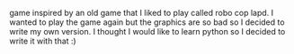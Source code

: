 game inspired by an old game that I liked to play called robo cop lapd. I wanted to play the game again but the graphics are so bad so I decided to write my own version. I thought I would like to learn python so I decided to write it with that :)